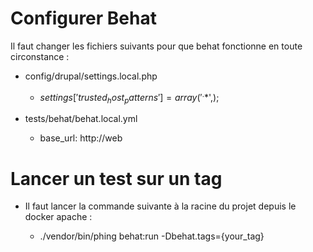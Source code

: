 # Configurer Behat

Il faut changer les fichiers suivants pour que behat fonctionne en toute circonstance :

- config/drupal/settings.local.php

  - $settings['trusted_host_patterns'] = array('^.*$',); 

- tests/behat/behat.local.yml

  - base_url: http://web

# Lancer un test sur un tag

- Il faut lancer la commande suivante à la racine du projet depuis le docker apache :

  - ./vendor/bin/phing behat:run -Dbehat.tags={your_tag}